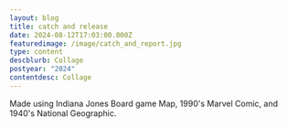 ```yaml
---
layout: blog
title: catch and release
date: 2024-08-12T17:03:00.000Z
featuredimage: /image/catch_and_report.jpg
type: content
descblurb: Collage
postyear: "2024"
contentdesc: Collage
---
```

Made using Indiana Jones Board game Map, 1990's Marvel Comic, and 1940's National Geographic.
